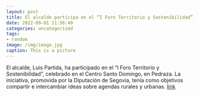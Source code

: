 ```yaml
---
layout: post
title: El alcalde participa en el “I Foro Territorio y Sostenibilidad” organizado por la Diputación de Segovia
date: 2022-09-01 11:56:49
categories: uncategorized
tags:
- random
image: /img/image.jpg
caption: This is a picture
---
```

El alcalde, Luis Partida, ha participado en el “I Foro Territorio y Sostenibilidad”, celebrado en el Centro Santo Domingo, en Pedraza. La iniciativa, promovida por la Diputación de Segovia, tenía como objetivos compartir e intercambiar ideas sobre agendas rurales y urbanas.   [link](https://www.ayto-villacanada.es/noticias/el-alcalde-participa-en-el-i-foro-territorio-y-sostenibilidad-organizado-por-la-diputacion-de-segovia/)
